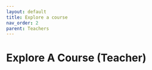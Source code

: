 ```yaml
---
layout: default
title: Explore a course
nav_order: 2
parent: Teachers
---
```


# Explore A Course (Teacher)